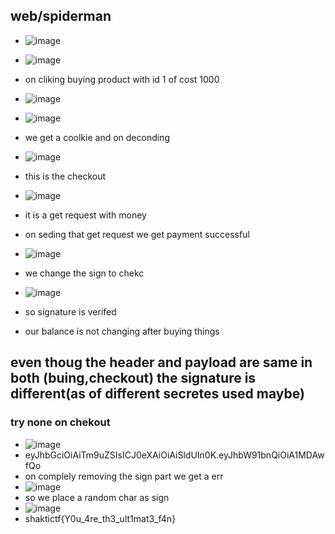 ## web/spiderman
- ![image](https://github.com/m0wn1ka/ctf_writeups/assets/127676379/a6a4c660-0adb-4631-89df-c10807010354)
- ![image](https://github.com/m0wn1ka/ctf_writeups/assets/127676379/fc060cb6-a19e-487f-850b-78d122640d3c)
- on cliking buying product with id 1 of cost 1000
- ![image](https://github.com/m0wn1ka/ctf_writeups/assets/127676379/1548a2c6-1689-45f4-90b9-ab2135c8bd40)
- ![image](https://github.com/m0wn1ka/ctf_writeups/assets/127676379/1d8b7a35-9868-47e9-afb9-41ff3476dba1)

- we get a coolkie and on deconding
- ![image](https://github.com/m0wn1ka/ctf_writeups/assets/127676379/b80f4fd2-d8d2-4719-aa2b-61d115203e60)
- this is the checkout
- ![image](https://github.com/m0wn1ka/ctf_writeups/assets/127676379/17652ee6-2df8-4e22-a061-dc124c68648a)
- it is a get request with money
- on seding that get request we get payment successful
- ![image](https://github.com/m0wn1ka/ctf_writeups/assets/127676379/7c79ddde-0966-46b1-8f96-74b174432ab2)
- we change the sign to chekc
- ![image](https://github.com/m0wn1ka/ctf_writeups/assets/127676379/5bc17472-3e27-4328-95c2-1c410acd433e)
- so signature is verifed
- our balance is not changing after buying things
## even thoug the header and payload are same in both (buing,checkout) the signature is different(as of different secretes used maybe)
### try none on chekout
- ![image](https://github.com/m0wn1ka/ctf_writeups/assets/127676379/2b662a06-7239-4d0c-acf9-c4f3556d1ba5)
- eyJhbGciOiAiTm9uZSIsICJ0eXAiOiAiSldUIn0K.eyJhbW91bnQiOiA1MDAwfQo
- on complely removing the sign part we get a err
- ![image](https://github.com/m0wn1ka/ctf_writeups/assets/127676379/c7467c9a-c278-42cd-b7e2-389826673121)
- so we place a random char as sign
- ![image](https://github.com/m0wn1ka/ctf_writeups/assets/127676379/ce1ed63c-b684-4fe6-9232-fe6c067a7fa6)
- shaktictf{Y0u_4re_th3_ult1mat3_f4n}
